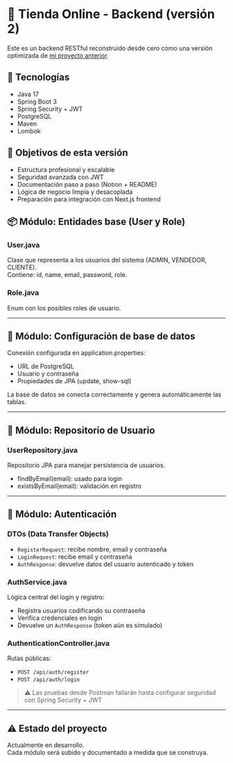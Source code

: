 # 🛒 Tienda Online - Backend (versión 2)

Este es un backend RESTful reconstruido desde cero como una versión optimizada de [mi proyecto anterior](https://github.com/OscarIGonzalezG/TiendaRopa_BackEnd).

## 🚀 Tecnologías
- Java 17
- Spring Boot 3
- Spring Security + JWT
- PostgreSQL
- Maven
- Lombok

## 📌 Objetivos de esta versión
- Estructura profesional y escalable
- Seguridad avanzada con JWT
- Documentación paso a paso (Notion + README)
- Lógica de negocio limpia y desacoplada
- Preparación para integración con Next.js frontend

## 📦 Módulo: Entidades base (User y Role)

### User.java
Clase que representa a los usuarios del sistema (ADMIN, VENDEDOR, CLIENTE).  
Contiene: id, name, email, password, role.

### Role.java
Enum con los posibles roles de usuario.

---

## 🧾 Módulo: Configuración de base de datos

Conexión configurada en application.properties:

- URL de PostgreSQL
- Usuario y contraseña
- Propiedades de JPA (update, show-sql)

La base de datos se conecta correctamente y genera automáticamente las tablas.

---

## 📁 Módulo: Repositorio de Usuario

### UserRepository.java
Repositorio JPA para manejar persistencia de usuarios.

- findByEmail(email): usado para login
- existsByEmail(email): validación en registro

---
## 🔐 Módulo: Autenticación

### DTOs (Data Transfer Objects)
- `RegisterRequest`: recibe nombre, email y contraseña
- `LoginRequest`: recibe email y contraseña
- `AuthResponse`: devuelve datos del usuario autenticado y token

### AuthService.java
Lógica central del login y registro:
- Registra usuarios codificando su contraseña
- Verifica credenciales en login
- Devuelve un `AuthResponse` (token aún es simulado)

### AuthenticationController.java
Rutas públicas:
- `POST /api/auth/register`
- `POST /api/auth/login`

> ⚠️ Las pruebas desde Postman fallarán hasta configurar seguridad con Spring Security + JWT

---
## ⚠ Estado del proyecto
Actualmente en desarrollo.  
Cada módulo será subido y documentado a medida que se construya.
